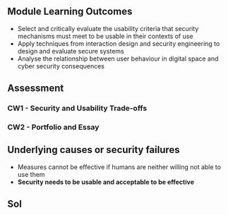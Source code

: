 ## Module Learning Outcomes
- Select and critically evaluate the usability criteria that security mechanisms must meet to be usable in their contexts of use
- Apply techniques from interaction design and security engineering to design and evaluate secure systems
- Analyse the relationship between user behaviour in digital space and cyber security consequences 

## Assessment
### CW1 - Security and Usability Trade-offs

### CW2 - Portfolio and Essay



## Underlying causes or security failures
- Measures cannot be effective if humans are neither willing not able to use them
- **Security needs to be usable and acceptable to be effective**

## Sol